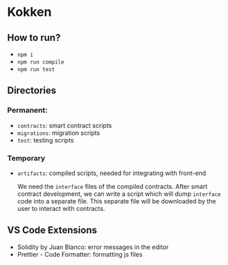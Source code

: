 # Kokken

## How to run?
 - `npm i`
 - `npm run compile`
 - `npm run test`

## Directories
### Permanent:
 - `contracts`: smart contract scripts
 - `migrations`: migration scripts
 - `test`: testing scripts

### Temporary
 - `artifacts`: compiled scripts, needed for integrating with front-end
 
    We need the `interface` files of the compiled contracts.
    After smart contract development, we can write a script which will dump `interface` code into a separate file. This separate file will be downloaded by the user to interact with contracts.
 
## VS Code Extensions
 - Solidity by Juan Blanco: error messages in the editor
 - Prettier - Code Formatter: formatting js files